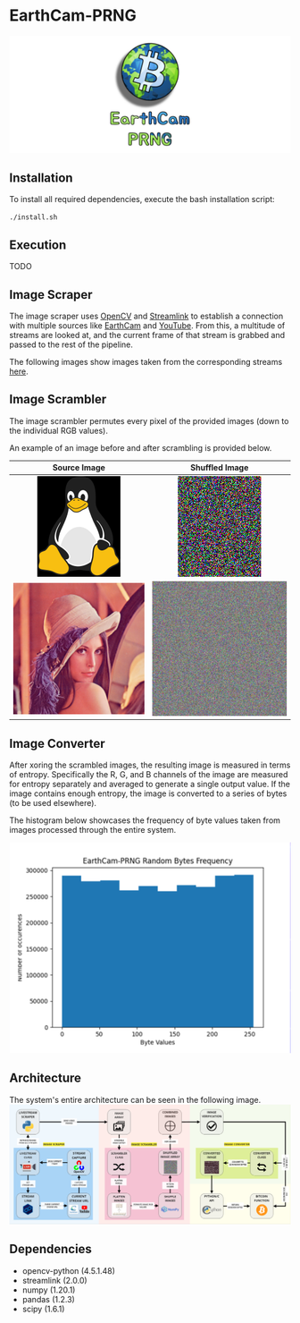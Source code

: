 # EarthCam-PRNG
![Earthcam-PRNG Logo](/images/earthcam_banner.png)

## Installation
To install all required dependencies, execute the bash installation script:

`./install.sh`

## Execution
TODO

## Image Scraper
The image scraper uses [OpenCV](https://opencv.org/) and [Streamlink](https://streamlink.github.io/) to establish a connection with multiple sources like [EarthCam](https://www.earthcam.com/) and [YouTube](https://www.youtube.com/). From this, a multitude of streams are looked at, and the current frame of that stream is grabbed and passed to the rest of the pipeline.

The following images show images taken from the corresponding streams [here](https://github.com/SeniorFluffie/EarthCam-PRNG/blob/main/scraper/livestream_data.json).

## Image Scrambler
The image scrambler permutes every pixel of the provided images (down to the individual RGB values).

An example of an image before and after scrambling is provided below.

Source Image           |  Shuffled Image
:-------------------------:|:-------------------------:
![Cryptographic Tux](/images/tux.png)  |  ![Shuffled Cryptographic Lenna Image](/images/tux_shuffled.png)
![Cryptographic Lenna Image](/images/lenna.png)  |  ![Shuffled Cryptographic Lenna Image](/images/lenna_shuffled.png)


## Image Converter
After xoring the scrambled images, the resulting image is measured in terms of entropy. Specifically the R, G, and B channels of the image are measured for entropy separately and averaged to generate a single output value. If the image contains enough entropy, the image is converted to a series of bytes (to be used elsewhere).

The histogram below showcases the frequency of byte values taken from images processed through the entire system.

![Byte Frequency Histogram](/images/frequency_histogram.png)

## Architecture
The system's entire architecture can be seen in the following image.
![Architecture Diagram](/images/architecture_diagram.png)

## Dependencies
* opencv-python (4.5.1.48)
* streamlink (2.0.0)
* numpy (1.20.1)
* pandas (1.2.3)
* scipy (1.6.1)

